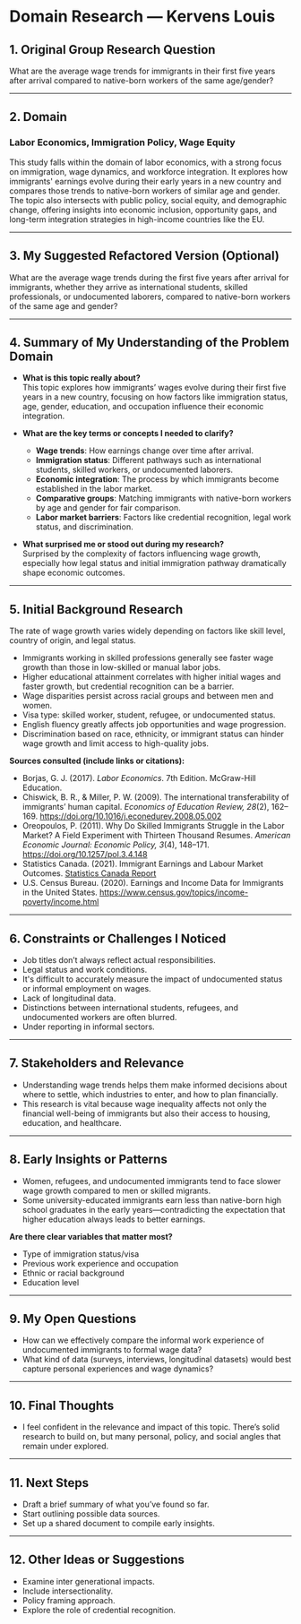 # Domain Research — Kervens Louis

## 1. Original Group Research Question

What are the average wage trends for immigrants in their first five years
after arrival compared to native-born workers of the same age/gender?

---

## 2. Domain

### Labor Economics, Immigration Policy, Wage Equity

This study falls within the domain of labor economics, with a strong focus on
immigration, wage dynamics, and workforce integration. It explores how
immigrants' earnings evolve during their early years in a new country and
compares those trends to native-born workers of similar age and gender.  
The topic also intersects with public policy, social equity, and demographic
change, offering insights into economic inclusion, opportunity gaps, and
long-term integration strategies in high-income countries like the EU.

---

## 3. My Suggested Refactored Version (Optional)

What are the average wage trends during the first five years after arrival for
immigrants, whether they arrive as international students, skilled
professionals, or undocumented laborers, compared to native-born workers of
the same age and gender?

---

## 4. Summary of My Understanding of the Problem Domain

- **What is this topic really about?**  
This topic explores how immigrants’ wages evolve during their first five
years in a new country, focusing on how factors like immigration status, age,
gender, education, and occupation influence their economic integration.

- **What are the key terms or concepts I needed to clarify?**

  - **Wage trends**: How earnings change over time after arrival.  
  - **Immigration status**: Different pathways such as international students,
  skilled workers, or undocumented laborers.  
  - **Economic integration**: The process by which immigrants become
  established in the labor market.  
  - **Comparative groups**: Matching immigrants with native-born workers by
  age and gender for fair comparison.  
  - **Labor market barriers**: Factors like credential recognition, legal work
  status, and discrimination.

- **What surprised me or stood out during my research?**  
  Surprised by the complexity of factors influencing wage growth, especially
  how legal status and initial immigration pathway dramatically shape
  economic outcomes.

---

## 5. Initial Background Research

The rate of wage growth varies widely depending on factors like skill level,
country of origin, and legal status.

- Immigrants working in skilled professions generally see faster wage growth
than those in low-skilled or manual labor jobs.
- Higher educational attainment correlates with higher initial wages and faster
growth, but credential recognition can be a barrier.
- Wage disparities persist across racial groups and between men and women.
- Visa type: skilled worker, student, refugee, or undocumented status.
- English fluency greatly affects job opportunities and wage progression.
- Discrimination based on race, ethnicity, or immigrant status can hinder wage
growth and limit access to high-quality jobs.

**Sources consulted (include links or citations):**

- Borjas, G. J. (2017). *Labor Economics*. 7th Edition. McGraw-Hill Education.
- Chiswick, B. R., & Miller, P. W. (2009). The international transferability of
  immigrants’ human capital. *Economics of Education Review, 28*(2), 162–169.
  <https://doi.org/10.1016/j.econedurev.2008.05.002>
- Oreopoulos, P. (2011). Why Do Skilled Immigrants Struggle in the Labor
  Market? A Field Experiment with Thirteen Thousand Resumes. *American
  Economic Journal: Economic Policy, 3*(4), 148–171.
  <https://doi.org/10.1257/pol.3.4.148>
- Statistics Canada. (2021). Immigrant Earnings and Labour Market Outcomes.
  [Statistics Canada Report](https://www150.statcan.gc.ca/n1/en/catalogue/75-006-X202100020001)
- U.S. Census Bureau. (2020). Earnings and Income Data for Immigrants in the
United States. <https://www.census.gov/topics/income-poverty/income.html>

---

## 6. Constraints or Challenges I Noticed

- Job titles don’t always reflect actual responsibilities.
- Legal status and work conditions.
- It's difficult to accurately measure the impact of undocumented status or
  informal employment on wages.
- Lack of longitudinal data.
- Distinctions between international students, refugees, and undocumented
  workers are often blurred.
- Under reporting in informal sectors.

---

## 7. Stakeholders and Relevance

- Understanding wage trends helps them make informed decisions about where to
  settle, which industries to enter, and how to plan financially.
- This research is vital because wage inequality affects not only the financial
well-being of immigrants but also their access to housing, education, and healthcare.

---

## 8. Early Insights or Patterns

- Women, refugees, and undocumented immigrants tend to face slower wage growth
compared to men or skilled migrants.
- Some university-educated immigrants earn less than native-born high school
graduates in the early years—contradicting the expectation that higher
education always leads to better earnings.

**Are there clear variables that matter most?**

- Type of immigration status/visa  
- Previous work experience and occupation  
- Ethnic or racial background  
- Education level  

---

## 9. My Open Questions

- How can we effectively compare the informal work experience of undocumented
  immigrants to formal wage data?
- What kind of data (surveys, interviews, longitudinal datasets) would best
capture personal experiences and wage dynamics?

---

## 10. Final Thoughts

- I feel confident in the relevance and impact of this topic. There’s solid
research to build on, but many personal, policy, and social angles that
remain under explored.

---

## 11. Next Steps

- Draft a brief summary of what you’ve found so far.
- Start outlining possible data sources.
- Set up a shared document to compile early insights.

---

## 12. Other Ideas or Suggestions

- Examine inter generational impacts.
- Include intersectionality.
- Policy framing approach.
- Explore the role of credential recognition.
